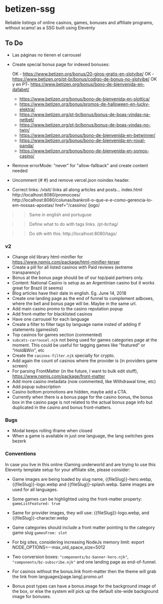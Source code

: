 # betizen-ssg

Reliable listings of online casinos, games, bonuses and affiliate programs, without scams! as a SSG built using Eleventy

## To Do

- Las páginas no tienen el carrousel
- Create special bonus page for indexed bonuses:

  OK - https://www.betizen.org/bonus/20-giros-gratis-en-slotvibe/
  OK - https://www.betizen.org/pt-br/bonus/codigo-de-bonus-no-slotvibe/
  OK y en PT- https://www.betizen.org/bonus/bono-de-bienvenida-en-dafabet/

  - https://www.betizen.org/bonus/bono-de-bienvenida-en-slottica/
  - https://www.betizen.org/bonus/promos-de-halloween-en-lucky-elektra/
  - https://www.betizen.org/pt-br/bonus/bonus-de-boas-vindas-na-netbet/
  - https://www.betizen.org/pt-br/bonus/bonus-de-boas-vindas-no-twin/
  - https://www.betizen.org/bonus/bono-de-bienvenida-en-betwinner/
  - https://www.betizen.org/bonus/bono-de-bienvenida-en-royal-panda/
  - https://www.betizen.org/bonus/bono-de-bienvenida-en-somos-casino/

- Remove errorMode: "never" for "allow-fallback" and create content needed
- Uncomment {# <meta name="robots" content="index,follow" /> #} and remove vercel.json noindex header.

- Correct links:
  /visit/ links all along articles and posts...
  index.html
  http://localhost:8080/promocoes/
  http://localhost:8080/colunas/bankroll-o-que-e-e-como-gerencia-lo-em-nossas-apostas/
  href="/cassino/
  /jogo/

> > Same in english and portuguse

> > Define what to do with tags links.
> > /pt-br/tag/

> > Do sth with this: http://localhost:8080/tags/

### v2

- Change old library html-minifier for https://www.npmjs.com/package/html-minifier-terser
- Create a pill for all listed casinos with Paid reviews (extreme transparency)
- Bonus at the bonus page should be of our top/paid partners only.
- Content: National Casino is setup as an Argentinian casino but it works great for Brazil (it seems)
- Blog articles have their date in english. Eg. June 14, 2018
- Create one landing page as the end of funnel to complement adboxes, where the bell and bonus page will be. Maybe in the same url.
- Add main casino promo to the casino reputation popup
- Add front-matter for blacklisted casinos
- Have one carrousel for each language
- Create a filter to filter tags by language name insted of adding if statements (gameslist)
- Top casinos for games section (commented)
- `subcats-carrousel.njk` not being used for games categories page at the moment. This could be useful for tagging games like "featured" or "Hold&Win", etc
- Create the `casinos-filter.njk` specially for crypto.
- Add again the count of casinos where the provider is (in providers game screen)
- For parsing FrontMatter (in the future, I want to bulk edit stuff), https://www.npmjs.com/package/front-matter
- Add more casino metadata (now commented, like Withdrawal time, etc)
- Add popup subscription
- Casino bottom promotions are hidden, maybe add a CTA.
- Currently when there is a bonus page for the casino bonus, the bonus box in the casino page is not related to the actual bonus page info but duplicated in the casino and bonus front-matters.

### Bugs

- Modal keeps rolling iframe when closed
- When a game is available in just one language, the lang switches goes bezerk

### Conventions

In case you live in this online iGaming underworld and are trying to use this Eleventy template setup for your affiliate site, please consider:

- Game images are being loaded by slug name, {{fileSlug}}-hero.webp, {{fileSlug}}-logo.webp and {{fileSlug}}-splash.webp. Same images are used for all languages.
- Some games can be highlighted using the front-matter property: `gameListFeatured: true`
- Same for provider images, they will use: {{fileSlug}}-logo.webp, and {{fileSlug}}-character.webp
- Game categories should include a front matter pointing to the category game slug `gamesFrom: slot`

- For big sites, considering increasing NodeJs memory limit: export NODE_OPTIONS=--max_old_space_size=5012

- Two conversion boxes: `"components/bz-banner-hero.njk"`, `"components/bz-subscribe.njk"` and one landing page as end-of-funnel.
- For casinos without the bonus.link front-matter then the theme will grab the link from languages[page.lang].promo.url

- Bonus post types can have a bonus.image for the background image of the box, or else the system will pick up the default site-wide background image for bonuses.
